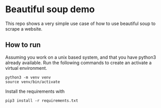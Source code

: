 # Beautiful soup demo

This repo shows a very simple use case of how to use beautiful soup to scrape a website.

## How to run

Assuming you work on a unix based system, and that you have python3 already available.
Run the following commands to create an activate a virtual environment.
```shell
python3 -m venv venv
source venv/bin/activate
```

Install the requirements with
```shell
pip3 install -r requirements.txt
```
